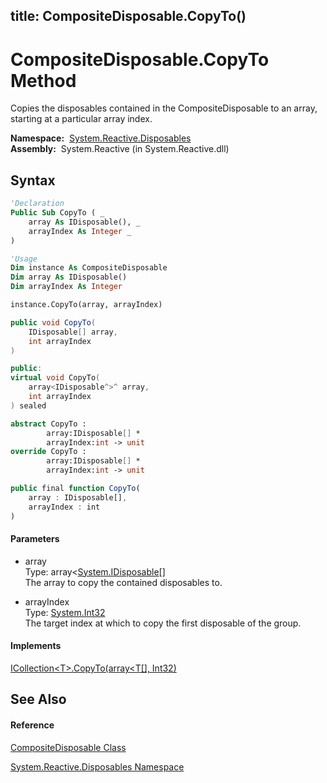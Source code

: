 title: CompositeDisposable.CopyTo()
---
# CompositeDisposable.CopyTo Method

Copies the disposables contained in the CompositeDisposable to an array, starting at a particular array index.

**Namespace:**  [System.Reactive.Disposables](System.Reactive.Disposables/System.Reactive.Disposables)  
**Assembly:**  System.Reactive (in System.Reactive.dll)

## Syntax

```vb
'Declaration
Public Sub CopyTo ( _
    array As IDisposable(), _
    arrayIndex As Integer _
)
```

```vb
'Usage
Dim instance As CompositeDisposable
Dim array As IDisposable()
Dim arrayIndex As Integer

instance.CopyTo(array, arrayIndex)
```

```csharp
public void CopyTo(
    IDisposable[] array,
    int arrayIndex
)
```

```c++
public:
virtual void CopyTo(
    array<IDisposable^>^ array, 
    int arrayIndex
) sealed
```

```fsharp
abstract CopyTo : 
        array:IDisposable[] * 
        arrayIndex:int -> unit 
override CopyTo : 
        array:IDisposable[] * 
        arrayIndex:int -> unit 
```

```javascript
public final function CopyTo(
    array : IDisposable[], 
    arrayIndex : int
)
```

#### Parameters

- array  
  Type: array\<[System.IDisposable](https://msdn.microsoft.com/en-us/library/aax125c9)\[\]  
  The array to copy the contained disposables to.

- arrayIndex  
  Type: [System.Int32](https://msdn.microsoft.com/en-us/library/td2s409d)  
  The target index at which to copy the first disposable of the group.

#### Implements

[ICollection\<T\>.CopyTo(array\<T\[\], Int32)](https://msdn.microsoft.com/en-us/library/m:system.collections.generic.icollection%601.copyto(%600%5b%5d%2csystem.int32)(v=VS.103))

## See Also

#### Reference

[CompositeDisposable Class](CompositeDisposable/CompositeDisposable)

[System.Reactive.Disposables Namespace](System.Reactive.Disposables/System.Reactive.Disposables)






